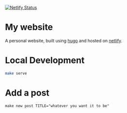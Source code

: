 [![Netlify Status](https://api.netlify.com/api/v1/badges/1af1324c-f2fb-45b2-8fac-58c30ebea390/deploy-status)](https://app.netlify.com/sites/stoic-johnson-fccac0/deploys)

# My website

A personal website, built using [hugo](https://gohugo.io/) and hosted on [netlify](https://netlify.com).

# Local Development

```bash
make serve
```

# Add a post

```
make new post TITLE="whatever you want it to be"
```
